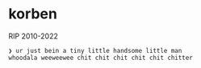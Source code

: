 # korben

RIP
2010-2022

```
❯ ur just bein a tiny little handsome little man
whoodala weeweewee chit chit chit chit chit chitter
```
